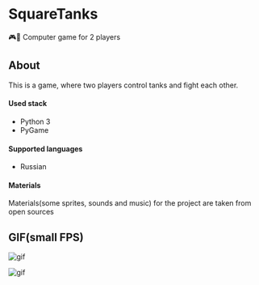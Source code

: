# SquareTanks
🎮🚙 Computer game for 2 players

## About
This is a game, where two players control tanks and fight each other.

#### Used stack
+ Python 3
+ PyGame

#### Supported languages
+ Russian

#### Materials
Materials(some sprites, sounds and music) for the project are taken from open sources

## GIF(small FPS)
![gif](http://g.recordit.co/5Jzs30ukJt.gif)

![gif](http://g.recordit.co/Qn91EhJYdI.gif)
